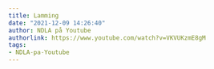 ```yaml
---
title: Lamming
date: "2021-12-09 14:26:40"
author: NDLA på Youtube
authorlink: https://www.youtube.com/watch?v=VKVUKzmE8gM
tags:
- NDLA-pa-Youtube
---
```

